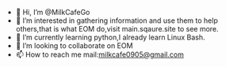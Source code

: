 - 👋 Hi, I’m @MilkCafeGo
- 👀 I’m interested in gathering information and use them to help others,that is what EOM do,visit main.sqaure.site to see more.
- 🌱 I’m currently learning python,I already learn Linux Bash.
- 💞️ I’m looking to collaborate on EOM
- 📫 How to reach me mail:milkcafe0905@gmail.com

<!---
MilkCafeGo/MilkCafeGo is a ✨ special ✨ repository because its `README.md` (this file) appears on your GitHub profile.
You can click the Preview link to take a look at your changes.
--->
